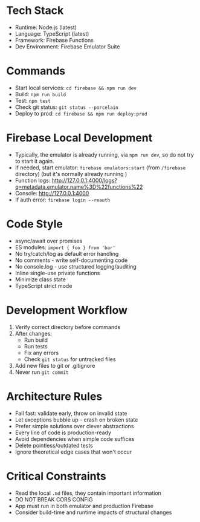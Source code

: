 # Tech Stack
- Runtime: Node.js (latest)
- Language: TypeScript (latest)
- Framework: Firebase Functions
- Dev Environment: Firebase Emulator Suite

# Commands
- Start local services: `cd firebase && npm run dev`
- Build: `npm run build`
- Test: `npm test`
- Check git status: `git status --porcelain`
- Deploy to prod: `cd firebase && npm run deploy:prod`

# Firebase Local Development
- Typically, the emulator is already running, via `npm run dev`, so do not try to start it again.
- If needed, start emulator: `firebase emulators:start` (from `/firebase` directory) (but it's normally already running )
- Function logs: http://127.0.0.1:4000/logs?q=metadata.emulator.name%3D%22functions%22
- Console: http://127.0.0.1:4000
- If auth error: `firebase login --reauth`

# Code Style
- async/await over promises
- ES modules: `import { foo } from 'bar'`
- No try/catch/log as default error handling
- No comments - write self-documenting code
- No console.log - use structured logging/auditing
- Inline single-use private functions
- Minimize class state
- TypeScript strict mode

# Development Workflow
1. Verify correct directory before commands
2. After changes:
   - Run build
   - Run tests
   - Fix any errors
   - Check `git status` for untracked files
3. Add new files to git or .gitignore
4. Never run `git commit`

# Architecture Rules
- Fail fast: validate early, throw on invalid state
- Let exceptions bubble up - crash on broken state
- Prefer simple solutions over clever abstractions
- Every line of code is production-ready
- Avoid dependencies when simple code suffices
- Delete pointless/outdated tests
- Ignore theoretical edge cases that won't occur

# Critical Constraints
- Read the local `.md` files, they contain important information
- DO NOT BREAK CORS CONFIG
- App must run in both emulator and production Firebase
- Consider build-time and runtime impacts of structural changes